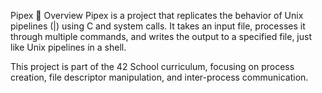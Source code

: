 Pipex
📌 Overview
Pipex is a project that replicates the behavior of Unix pipelines (|) using C and system calls. It takes an input file, processes it through multiple commands, and writes the output to a specified file, just like Unix pipelines in a shell.

This project is part of the 42 School curriculum, focusing on process creation, file descriptor manipulation, and inter-process communication.
